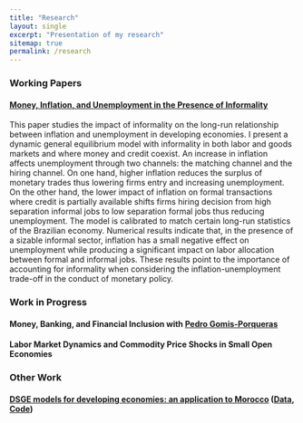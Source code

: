 ```yaml
---
title: "Research"
layout: single
excerpt: "Presentation of my research"
sitemap: true
permalink: /research
---
```


### Working Papers

#### [Money, Inflation, and Unemployment in the Presence of Informality](https://ideas.repec.org/p/zur/econwp/248.html)

This paper studies the impact of informality on the long-run relationship between inflation and unemployment in developing economies. I present a dynamic general equilibrium model with informality in both labor and goods markets and where money and credit coexist. An increase in inflation affects unemployment through two channels: the matching channel and the hiring channel. On one hand, higher inflation reduces the surplus of monetary trades thus lowering firms entry and increasing unemployment. On the other hand, the lower impact of inflation on formal transactions where credit is partially available shifts firms hiring decision from high separation informal jobs to low separation formal jobs thus reducing unemployment. The model is calibrated to match certain long-run statistics of the Brazilian economy. Numerical results indicate that, in the presence of a sizable informal sector, inflation has a small negative effect on unemployment while producing a significant impact on labor allocation between formal and informal jobs. These results point to the importance of accounting for informality when considering the inflation-unemployment trade-off in the conduct of monetary policy.

### Work in Progress

#### Money, Banking, and Financial Inclusion with [Pedro Gomis-Porqueras](https://sites.google.com/site/pedrogomisporqueras/)

#### Labor Market Dynamics and Commodity Price Shocks in Small Open Economies

### Other Work

#### [DSGE models for developing economies: an application to Morocco](https://www.dropbox.com/s/klqaj4afa9baasv/Master_thesis-DSGE_developing_econ-Final.pdf?raw=1) ([Data](https://www.dropbox.com/s/2mhl84sn19235jy/NK_SOE_Data.xlsx?raw=1), [Code](https://www.dropbox.com/s/4poicms7ze4ys34/Code.zip?raw=1))
